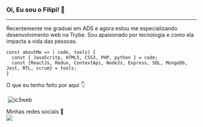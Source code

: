 
### Oi, Eu sou o Filipi! 👋<br>
---

Recentemente me graduei em ADS e agora estou me especializando desenvolvimento web na
Trybe. Sou apaixonado por tecnologia e como ela impacta a vida das pessoas.

    const aboutMe => ( code, tools) {
      const { JavaScritp, HTML5, CSS3, PHP, python } = code;
      const {ReactJs, Redux, ContextApi, NodeJs, Express, SQL, MongoDb, Jest, RTL, scrum} = tools;
    }

O que eu tenho feito por aqui :point_down:

<p>&nbsp;<img align="center" src="https://github-readme-stats.vercel.app/api?username=ic3web&show_icons=true&theme=dark&title_color=87f299&text_color=ffffff&locale=pt-br" alt="ic3web" /></p>

Minhas redes sociais :space_invader: <br>
 [<img src="https://img.shields.io/badge/linkedin-%230077B5.svg?&style=for-the-badge&logo=linkedin&logoColor=white" />](https://www.linkedin.com/in/filipifirmino/) 
